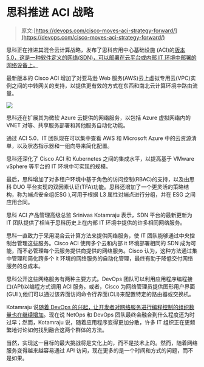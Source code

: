# 思科推进 ACI 战略

> 原文:[https://devops.com/cisco-moves-aci-strategy-forward/](https://devops.com/cisco-moves-aci-strategy-forward/)

思科正在推进其混合云计算战略，发布了思科应用中心基础设施 (ACI)的[版本 5.0，这是一种软件定义的网络(SDN)，可以部署在云平台或内部 IT 环境中部署的网络设备上。](https://blogs.cisco.com/datacenter/cisco-application-centric-infrastructure-cisco-aci-5-0-for-the-changing-world)

最新版本的 Cisco ACI 增加了对亚马逊 Web 服务(AWS)云上虚拟专用云(VPC)实例之间的中转网关的支持，以提供更有效的方式在东西和南北云计算环境中路由流量。

![](../Images/56739be96270a35eec00b5ae9e28ebb3.png)

思科还在扩展其为微软 Azure 云提供的网络服务，以包括 Azure 虚拟网络内的 VNET 对等、共享服务部署和其他服务自动化功能。

通过 ACI 5.0，IT 团队现在可以集中查看 AWS 和 Microsoft Azure 中的云资源清单，以及状态指示器和一组向导来简化配置。

思科还深化了 Cisco ACI 和 Kubernetes 之间的集成水平，以提高基于 VMware vSphere 等平台的 IT 环境中可实现的规模。

最后，思科增加了对多租户环境中基于角色的访问控制(RBAC)的支持，以及由思科 DUO 平台实现的双因素认证(TFA)功能。思科还增加了一个更灵活的策略结构，称为端点安全组(ESG ),可用于根据 L3 属性对端点进行分组，并在 ESG 之间应用合同。

思科 ACI 产品管理高级总监 Srinivas Kotamraju 表示，SDN 平台的最新更新为 IT 团队提供了相当于思科历史上在内部 IT 环境中提供的许多相同网络服务。

思科一直致力于采用混合云计算方法来提供网络服务，使 IT 团队能够通过中央控制台管理这些服务。Cisco ACI 使跨多个云和内部 it 环境部署相同的 SDN 成为可能，而不必管理每个云服务提供商提供的网络服务。Cisco 认为，这种方法通过集中管理和简化跨多个 it 环境的网络服务的自动化管理，最终有助于降低交付网络服务的总成本。

思科公开这些网络服务有两种主要方式。DevOps 团队可以利用应用程序编程接口(API)以编程方式调用 ACI 服务。或者，Cisco 为网络管理员提供图形用户界面(GUI ),他们可以通过该界面访问命令行界面(CLI)来配置特定的路由器或交换机。

Kotamraju 说[随着 DevOps 的兴起，让开发者对网络服务进行编程控制的组织数量也在继续增加](https://devops.com/cisco-aligns-with-google-to-meld-devops-and-netops/)。现在说 NetOps 和 DevOps 团队最终会融合到什么程度还为时过早；然而，Kotamraju 说，随着应用程序变得更加分散，许多 IT 组织正在更频繁地讨论如何找到融合这两个群体的方法。

当然，实现这一目标的最大挑战将是文化上的，而不是技术上的。然而，随着网络服务变得越来越容易通过 API 访问，现在更多的是一个时间和方式的问题，而不是如果。